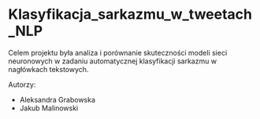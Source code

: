 # Klasyfikacja_sarkazmu_w_tweetach_NLP
Celem projektu była analiza i porównanie skuteczności modeli sieci neuronowych w zadaniu automatycznej klasyfikacji sarkazmu w nagłówkach tekstowych.

Autorzy:
- Aleksandra Grabowska
- Jakub Malinowski
